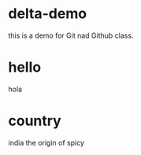 # delta-demo
this is a demo for Git nad Github class.

# hello
hola

# country
india the origin of spicy 